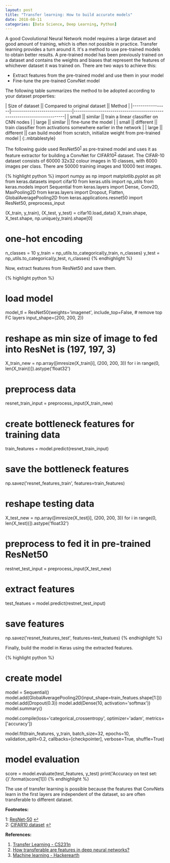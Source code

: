 ```yaml
---
layout: post
title: "Transfer learning: How to build accurate models"
date: 2018-08-11
categories: [Data Science, Deep Learning, Python]
---
```


A good Covolutional Neural Network model requires a large dataset and good amount of training, which is often not possible in practice. Transfer learning provides a turn around it. It's a method to use pre-trained models to obtain better results. A pre-trained model has been previously trained on a dataset and contains the weights and biases that represent the features of whichever dataset it was trained on. There are two ways to achieve this:

* Extract features from the pre-trained model and use them in your model
* Fine-tune the pre-trained ConvNet model

The following table summarizes the method to be adopted according to your dataset properties:

| Size of dataset || Compared to original dataset || Method                                                                  |
|-----------------|------------------------------|-------------------------------------------------------------------------|
| small           || similar                      || train a linear classifier on CNN nodes                                  |
| large           || similar                      || fine-tune the model                                                     |
| small           || different                     || train classifier from activations somewhere earlier in the network |
| large           || different                    || can build model from scratch, initialize weight from pre-trained model  |
{:.mbtablestyle}

The following guide used ResNet50<sup id="a1">[1](#myfootnote1)</sup> as pre-trained model and uses it as feature extractor for building a ConvNet for CIFAR10<sup id="a2">[2](#myfootnote2)</sup> dataset. The CIFAR-10 dataset consists of 60000 32x32 colour images in 10 classes, with 6000 images per class. There are 50000 training images and 10000 test images. 

{% highlight python %}
import numpy as np
import matplotlib.pyplot as plt
from keras.datasets import cifar10
from keras.utils import np_utils
from keras.models import Sequential
from keras.layers import Dense, Conv2D, MaxPooling2D
from keras.layers import Dropout, Flatten, GlobalAveragePooling2D
from keras.applications.resnet50 import ResNet50, preprocess_input

(X_train, y_train), (X_test, y_test) = cifar10.load_data() 
X_train.shape, X_test.shape, np.unique(y_train).shape[0]
# one-hot encoding
n_classes = 10
y_train = np_utils.to_categorical(y_train, n_classes)
y_test = np_utils.to_categorical(y_test, n_classes)
{% endhighlight %}

Now, extract features from ResNet50 and save them.

{% highlight python %}
# load model
model_tl = ResNet50(weights='imagenet',
                    include_top=False,  # remove top FC layers
                   input_shape=(200, 200, 2))

# reshape as min size of image to fed into ResNet is (197, 197, 3)
X_train_new = np.array([imresize(X_train[i], (200, 200, 3)) for i in range(0, len(X_train))]).astype('float32')
# preprocess data 
resnet_train_input = preprocess_input(X_train_new)
# create bottleneck features for training data
train_features = model.predict(resnet_train_input)
# save the bottleneck features
np.savez('resnet_features_train', features=train_features)

# reshape testing data
X_test_new = np.array([imresize(X_test[i], (200, 200,  3)) for i in range(0, len(X_test))]).astype('float32')
# preprocess to fed it in pre-trained ResNet50
restnet_test_input = preprocess_input(X_test_new)
# extract features
test_featues = model.predict(restnet_test_input)
# save features
np.savez('resnet_features_test', features=test_featues)
{% endhighlight %}

Finally, build the model in Keras using the extracted features.

{% highlight python %}
# create model
model = Sequential()
model.add(GlobalAveragePooling2D(input_shape=train_featues.shape[1:]))
model.add(Dropout(0.3))
model.add(Dense(10, activation='softmax'))
model.summary()

model.compile(loss='categorical_crossentropy',
             optimizer='adam',
             metrics=['accuracy'])

model.fit(train_features, y_train,
          batch_size=32, epochs=10,
         validation_split=0.2, callbacks=[checkpointer],
         verbose=True, shuffle=True)

# model evaluation
score = model.evaluate(test_features, y_test)
print('Accuracy on test set: {}'.format(score[1]))
{% endhighlight %}

The use of transfer learning is possible because the features that ConvNets learn in the first layers are independent of the dataset, so are often transferable to different dataset.

**Footnotes:**  

<a name="myfootnote1"></a>1: [ResNet-50](https://www.kaggle.com/keras/resnet50) [↩](#a1)  
<a name="myfootnote2"></a>2: [CIFAR10 dataset](https://www.cs.toronto.edu/~kriz/cifar.html) [↩](#a2)

**References:**  

1. [Transfer Learning - CS231n](http://cs231n.github.io/transfer-learning/)
2. [How transferable are features in deep neural networks?](https://arxiv.org/abs/1411.1792)
3. [Machine learning - Hackerearth](https://www.hackerearth.com/practice/machine-learning/)
